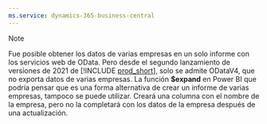 ```yaml
---
ms.service: dynamics-365-business-central
---
```

> [!NOTE]
> Fue posible obtener los datos de varias empresas en un solo informe con los servicios web de OData. Pero desde el segundo lanzamiento de versiones de 2021 de [!INCLUDE [prod_short](prod_short.md)], solo se admite ODataV4, que no exporta datos de varias empresas. La función **$expand** en Power BI que podría pensar que es una forma alternativa de crear un informe de varias empresas, tampoco se puede utilizar. Creará una columna con el nombre de la empresa, pero no la completará con los datos de la empresa después de una actualización.